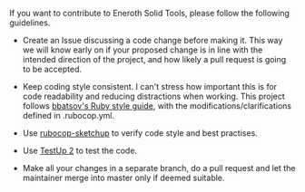 If you want to contribute to Eneroth Solid Tools, please follow the following
guidelines.

* Create an Issue discussing a code change before making it. This way we will
know early on if your proposed change is in line with the intended direction of
the project, and how likely a pull request is going to be accepted.

* Keep coding style consistent. I can't stress how important this is for code
readability and reducing distractions when working. This project follows
[bbatsov's Ruby style guide](https://github.com/bbatsov/ruby-style-guide),
with the modifications/clarifications defined in .rubocop.yml.

* Use [rubocop-sketchup](https://github.com/SketchUp/rubocop-sketchup) to verify
code style and best practises.

* Use [TestUp 2](https://github.com/SketchUp/testup-2) to test the code.

* Make all your changes in a separate branch, do a pull request and let the
maintainer merge into master only if deemed suitable.
